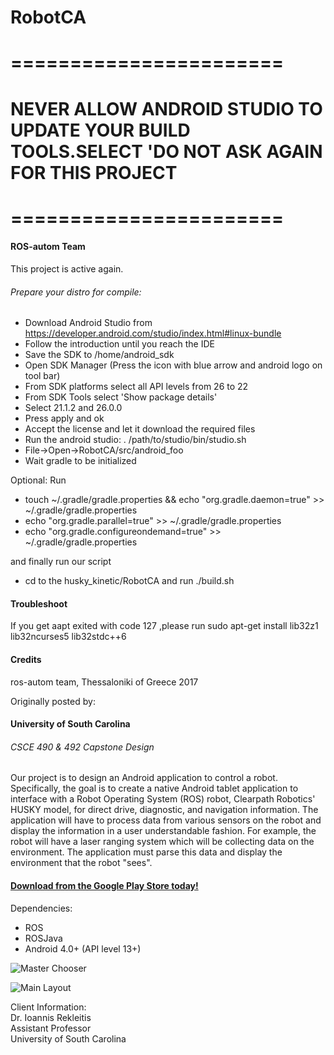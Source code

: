 # RobotCA

# =======================
# NEVER ALLOW ANDROID STUDIO TO UPDATE YOUR BUILD TOOLS.SELECT 'DO NOT ASK AGAIN FOR THIS PROJECT
# =======================

#### ROS-autom Team

This project is active again.

###### Prepare your distro for compile:

+ Download Android Studio from https://developer.android.com/studio/index.html#linux-bundle
+ Follow the introduction until you reach the IDE
+ Save the SDK to /home/android_sdk
+ Open SDK Manager (Press the icon with blue arrow and android logo on tool bar)
+ From SDK platforms select all API levels from 26 to 22
+ From SDK Tools select 'Show package details'
+ Select 21.1.2 and 26.0.0 
+ Press apply and ok
+ Accept the license and let it download the required files
+ Run the android studio: . /path/to/studio/bin/studio.sh
+ File->Open->RobotCA/src/android_foo
+ Wait gradle to be initialized

Optional:
Run
+ touch ~/.gradle/gradle.properties && echo "org.gradle.daemon=true" >> ~/.gradle/gradle.properties
+ echo "org.gradle.parallel=true" >> ~/.gradle/gradle.properties
+ echo "org.gradle.configureondemand=true" >> ~/.gradle/gradle.properties


and finally run our script
+ cd to the husky_kinetic/RobotCA and run ./build.sh

#### Troubleshoot

If you get aapt exited with code 127 ,please run
sudo apt-get install lib32z1 lib32ncurses5 lib32stdc++6
#### Credits

ros-autom team, Thessaloniki of Greece 2017

Originally posted by:
#### University of South Carolina  
###### CSCE 490 & 492 Capstone Design  

Our project is to design an Android application to control a robot. Specifically, the goal is to create a native Android tablet application to interface with a Robot Operating System (ROS) robot, Clearpath Robotics' HUSKY model, for direct drive, diagnostic, and navigation information. The application will have to process data from various sensors on the robot and display the information in a user understandable fashion. For example, the robot will have a laser ranging system which will be collecting data on the environment. The application must parse this data and display the environment that the robot "sees".

#### [Download from the Google Play Store today!](https://play.google.com/store/apps/details?id=com.robotca.ControlApp)

Dependencies:  
+ ROS
+ ROSJava
+ Android 4.0+ (API level 13+)

![Master Chooser](https://cloud.githubusercontent.com/assets/8508489/14839465/021d5f80-0bf9-11e6-9580-10fa54de7cfc.png) 

![Main Layout](https://cloud.githubusercontent.com/assets/8508489/14839460/0201419c-0bf9-11e6-82c9-8e51ce85d48c.png)  

Client Information:  
Dr. Ioannis Rekleitis  
Assistant Professor  
University of South Carolina  
